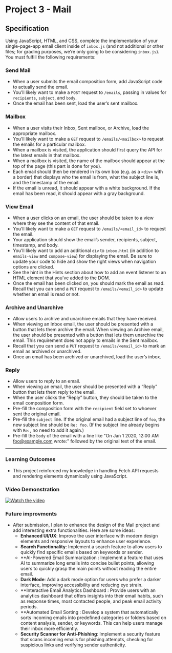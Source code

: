# Project 3 - Mail 

## Specification

Using JavaScript, HTML, and CSS, complete the implementation of your single-page-app email client inside of `inbox.js` (and not additional or other files; for grading purposes, we’re only going to be considering `inbox.js`). You must fulfill the following requirements:

### Send Mail
- When a user submits the email composition form, add JavaScript code to actually send the email.
- You’ll likely want to make a `POST` request to `/emails`, passing in values for `recipients`, `subject`, and `body`.
- Once the email has been sent, load the user’s sent mailbox.



### Mailbox
- When a user visits their Inbox, Sent mailbox, or Archive, load the appropriate mailbox.
- You’ll likely want to make a `GET` request to `/emails/<mailbox>` to request the emails for a particular mailbox.
- When a mailbox is visited, the application should first query the API for the latest emails in that mailbox.
- When a mailbox is visited, the name of the mailbox should appear at the top of the page (this part is done for you).
- Each email should then be rendered in its own box (e.g. as a `<div>` with a border) that displays who the email is from, what the subject line is, and the timestamp of the email.
- If the email is unread, it should appear with a white background. If the email has been read, it should appear with a gray background.





### View Email
- When a user clicks on an email, the user should be taken to a view where they see the content of that email.
- You’ll likely want to make a `GET` request to `/emails/<email_id>` to request the email.
- Your application should show the email’s sender, recipients, subject, timestamp, and body.
- You’ll likely want to add an additional `div` to `inbox.html` (in addition to `emails-view` and `compose-view`) for displaying the email. Be sure to update your code to hide and show the right views when navigation options are clicked.
- See the hint in the Hints section about how to add an event listener to an HTML element that you’ve added to the DOM.
- Once the email has been clicked on, you should mark the email as read. Recall that you can send a `PUT` request to `/emails/<email_id>` to update whether an email is read or not.






### Archive and Unarchive
- Allow users to archive and unarchive emails that they have received.
- When viewing an Inbox email, the user should be presented with a button that lets them archive the email. When viewing an Archive email, the user should be presented with a button that lets them unarchive the email. This requirement does not apply to emails in the Sent mailbox.
- Recall that you can send a `PUT` request to `/emails/<email_id>` to mark an email as archived or unarchived.
- Once an email has been archived or unarchived, load the user’s inbox.

### Reply
- Allow users to reply to an email.
- When viewing an email, the user should be presented with a “Reply” button that lets them reply to the email.
- When the user clicks the “Reply” button, they should be taken to the email composition form.
- Pre-fill the composition form with the `recipient` field set to whoever sent the original email.
- Pre-fill the `subject` line. If the original email had a subject line of `foo`, the new subject line should be `Re: foo`. (If the subject line already begins with `Re:`, no need to add it again.)
- Pre-fill the `body` of the email with a line like "On Jan 1 2020, 12:00 AM foo@example.com wrote:" followed by the original text of the email.

---



### Learning Outcomes

- This project reinforced my knowledge in handling Fetch API requests and rendering elements dynamically using JavaScript.


### Video Demonstration

[![Watch the video](https://img.youtube.com/vi/QJN31HTQS5A/0.jpg)](https://youtu.be/QJN31HTQS5A)




### Future improvments

- After submission, I plan to enhance the design of the Mail project and add interesting extra functionalities. Here are some ideas:
  - **Enhanced UI/UX**: Improve the user interface with modern design elements and responsive layouts to enhance user experience.
  - **Search Functionality**: Implement a search feature to allow users to quickly find specific emails based on keywords or sender.
  - **AI-Powered Email Summarization : Implement a feature that uses AI to summarize long emails into concise bullet points, allowing users to quickly grasp the main points without reading the entire email.
  - **Dark Mode**: Add a dark mode option for users who prefer a darker interface, improving accessibility and reducing eye strain.
  - **Interactive Email Analytics Dashboard : Provide users with an analytics dashboard that offers insights into their email habits, such as response times, most contacted people, and peak email activity periods.
  - **Automated Email Sorting : Develop a system that automatically sorts incoming emails into predefined categories or folders based on content analysis, sender, or keywords. This can help users manage their inbox more efficiently.
  - **Security Scanner for Anti-Phishing**: Implement a security feature that scans incoming emails for phishing attempts, checking for suspicious links and verifying sender authenticity.